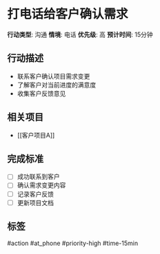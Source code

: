 # 打电话给客户确认需求

**行动类型**: 沟通
**情境**: 电话
**优先级**: 高
**预计时间**: 15分钟

## 行动描述
- 联系客户确认项目需求变更
- 了解客户对当前进度的满意度
- 收集客户反馈意见

## 相关项目
- [[客户项目A]]

## 完成标准
- [ ] 成功联系到客户
- [ ] 确认需求变更内容
- [ ] 记录客户反馈
- [ ] 更新项目文档

## 标签
#action #at_phone #priority-high #time-15min
